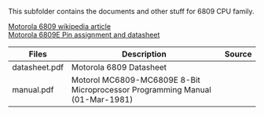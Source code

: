 This subfolder contains the documents and other stuff for 6809 CPU family.

[Motorola 6809 wikipedia article](https://en.wikipedia.org/wiki/Motorola_6809)<br />
[Motorola 6809E Pin assignment and datasheet](http://www.msarnoff.org/chipdb/6809E)

| Files | Description | Source |
| ----- | ----------- | ------ |
| datasheet.pdf | Motorola 6809 Datasheet | |
| manual.pdf | Motorol MC6809-MC6809E 8-Bit Microprocessor Programming Manual (01-Mar-1981) | |
